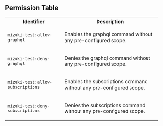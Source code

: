 ## Permission Table

<table>
<tr>
<th>Identifier</th>
<th>Description</th>
</tr>


<tr>
<td>

`mizuki-test:allow-graphql`

</td>
<td>

Enables the graphql command without any pre-configured scope.

</td>
</tr>

<tr>
<td>

`mizuki-test:deny-graphql`

</td>
<td>

Denies the graphql command without any pre-configured scope.

</td>
</tr>

<tr>
<td>

`mizuki-test:allow-subscriptions`

</td>
<td>

Enables the subscriptions command without any pre-configured scope.

</td>
</tr>

<tr>
<td>

`mizuki-test:deny-subscriptions`

</td>
<td>

Denies the subscriptions command without any pre-configured scope.

</td>
</tr>
</table>
